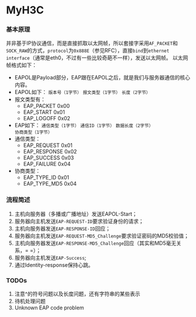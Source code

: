 MyH3C
=====

### 基本原理
并非基于IP协议通信，而是直接抓取以太网帧，所以套接字采用`AF_PACKET`和`SOCK_RAW`的方式，`protocol`为`0x888E`（参见RFC），直接`bind`到`ethernet interface`（通常是eth0，不过有一些比较奇葩不一样），发送以太网帧。
以太网帧格式如下：

* EAPOL是Payload部分，EAP跟在EAPOL之后，就是我们与服务器通信的核心内容。
* EAPOL如下：
	`版本号（1字节）` `报文类型（1字节）` `长度（2字节）`
* 报文类型有：
	* EAP_PACKET 0x00
	* EAP_START 0x01
	* EAP_LOGOFF 0x02
* EAP如下：
	`通信类型（1字节）` `通信ID（1字节）` ` 数据长度（2字节） ` `协商类型（1字节）`
* 通信类型：
	* EAP_REQUEST 0x01
	* EAP_RESPONSE 0x02
	* EAP_SUCCESS 0x03
	* EAP_FAILURE 0x04
* 协商类型：
	* EAP_TYPE_ID 0x01
	* EAP_TYPE_MD5 0x04

### 流程简述
1. 主机向服务器（多播或广播地址）发送EAPOL-Start；
2. 服务器向主机发送`EAP-REQUEST-ID`要求验证身份的请求；
3. 主机向服务器发送`EAP-RESPONSE-ID`回应；
4. 服务器向主机发送`EAP-REQUEST-MD5_Challenge`要求验证密码的MD5校验值；
5. 主机向服务器发送`EAP-RESPONSE-MD5_Challenge`回应（其实和MD5毫无关系，= =）；
6. 服务器向主机发送`EAP-Success`;
7. 通过Identity-response保持心跳。

### TODOs
1. 注意^的符号问题以及长度问题，还有字符串的某些表示
2. 待机处理问题
3. Unknown EAP code problem
